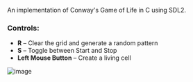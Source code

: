 An implementation of Conway's Game of Life in C using SDL2.

### Controls:
- **R** – Clear the grid and generate a random pattern  
- **S** – Toggle between Start and Stop  
- **Left Mouse Button** – Create a living cell

![image](https://github.com/user-attachments/assets/d472c97e-87a0-426c-95c1-1d2accf79500)
